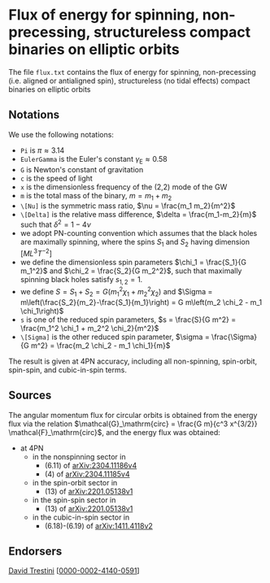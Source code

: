 # Flux of energy for spinning, non-precessing, structureless compact binaries on elliptic orbits

The file ``flux.txt`` contains the flux of energy for spinning, non-precessing (i.e. aligned or antialigned spin), structureless (no tidal effects) compact binaries on elliptic orbits

## Notations

We use the following notations:
* ``Pi`` is $\pi \approx 3.14$
* ``EulerGamma`` is the Euler's constant $\gamma_\text{E} \approx 0.58$
* ``G`` is Newton's constant of gravitation
* ``c`` is the speed of light
* ``x`` is the dimensionless frequency of the (2,2) mode of the GW
* ``m`` is the total mass of the binary, $m = m_1+m_2$
* ``\[Nu]`` is the symmetric mass ratio, $\nu = \frac{m_1 m_2}{m^2}$
* ``\[Delta]`` is the relative mass difference, $\delta = \frac{m_1-m_2}{m}$ such that $\delta^2=1-4\nu$
* we adopt PN-counting convention which assumes that the black holes are maximally spinning, where the spins $S_1$ and $S_2$ having dimension $[ML^3T^{-2}]$
* we define the dimensionless spin parameters $\chi_1 = \frac{S_1}{G m_1^2}$ and $\chi_2 = \frac{S_2}{G m_2^2}$, such that maximally spinning black holes satisfy $s_{1,2} = 1$.
* we define $S = S_1 + S_2 = G (m_1^2 \chi_1+m_2^2 \chi_2)$ and $\Sigma = m\left(\frac{S_2}{m_2}-\frac{S_1}{m_1}\right) = G m\left(m_2 \chi_2 - m_1 \chi_1\right)$
* ``s`` is one of the reduced spin parameters, $s = \frac{S}{G m^2} = \frac{m_1^2 \chi_1 + m_2^2 \chi_2}{m^2}$
* ``\[Sigma]`` is the other reduced spin parameter, $\sigma = \frac{\Sigma}{G m^2} = \frac{m_2 \chi_2 - m_1 \chi_1}{m}$

The result is given at 4PN accuracy, including all non-spinning, spin-orbit, spin-spin, and cubic-in-spin terms.

## Sources

The angular momentum flux for circular orbits is obtained from the energy flux via the relation $\mathcal{G}_\mathrm{circ}  = \frac{G m}{c^3 x^{3/2}} \mathcal{F}_\mathrm{circ}$, and the energy flux was obtained:
* at 4PN
    * in the nonspinning sector in
        * (6.11) of [arXiv:2304.11186v4](https://arxiv.org/abs/2304.11186v4)
        * (4) of [arXiv:2304.11185v4](https://arxiv.org/abs/2304.11185v4)
    * in the spin-orbit sector in
        * (13) of [arXiv:2201.05138v1](https://arxiv.org/abs/2201.05138v1)
    * in the spin-spin sector in
        * (13) of [arXiv:2201.05138v1](https://arxiv.org/abs/2201.05138v1)
    * in the cubic-in-spin sector in
        * (6.18)-(6.19) of [arXiv:1411.4118v2](https://arxiv.org/abs/1411.4118v2)
        
## Endorsers

[David Trestini](https://github.com/davidtrestini) [[0000-0002-4140-0591](https://orcid.org/0000-0002-4140-0591)]
